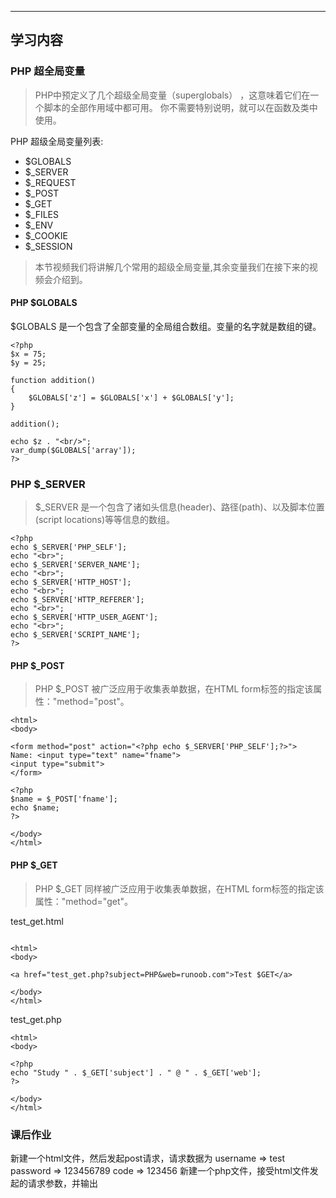 ****
## 学习内容

### PHP 超全局变量

> PHP中预定义了几个超级全局变量（superglobals） ，这意味着它们在一个脚本的全部作用域中都可用。 你不需要特别说明，就可以在函数及类中使用。

PHP 超级全局变量列表:

* $GLOBALS
* $_SERVER
* $_REQUEST
* $_POST
* $_GET
* $_FILES
* $_ENV
* $_COOKIE
* $_SESSION

> 本节视频我们将讲解几个常用的超级全局变量,其余变量我们在接下来的视频会介绍到。

#### PHP $GLOBALS
$GLOBALS 是一个包含了全部变量的全局组合数组。变量的名字就是数组的键。

``` 
<?php 
$x = 75; 
$y = 25;
 
function addition() 
{ 
    $GLOBALS['z'] = $GLOBALS['x'] + $GLOBALS['y']; 
}
 
addition(); 

echo $z . "<br/>";
var_dump($GLOBALS['array']);
?>

```


### PHP $_SERVER

> $_SERVER 是一个包含了诸如头信息(header)、路径(path)、以及脚本位置(script locations)等等信息的数组。


``` 
<?php 
echo $_SERVER['PHP_SELF'];
echo "<br>";
echo $_SERVER['SERVER_NAME'];
echo "<br>";
echo $_SERVER['HTTP_HOST'];
echo "<br>";
echo $_SERVER['HTTP_REFERER'];
echo "<br>";
echo $_SERVER['HTTP_USER_AGENT'];
echo "<br>";
echo $_SERVER['SCRIPT_NAME'];
?>
```


#### PHP $_POST

> PHP $_POST 被广泛应用于收集表单数据，在HTML form标签的指定该属性："method="post"。

```  
<html>
<body>
 
<form method="post" action="<?php echo $_SERVER['PHP_SELF'];?>">
Name: <input type="text" name="fname">
<input type="submit">
</form>
 
<?php 
$name = $_POST['fname']; 
echo $name; 
?>
 
</body>
</html>
```

#### PHP $_GET

> PHP $_GET 同样被广泛应用于收集表单数据，在HTML form标签的指定该属性："method="get"。

test_get.html

``` 

<html>
<body>

<a href="test_get.php?subject=PHP&web=runoob.com">Test $GET</a>

</body>
</html>

```

test_get.php
``` 
<html>
<body>
 
<?php 
echo "Study " . $_GET['subject'] . " @ " . $_GET['web'];
?>
 
</body>
</html>

```

### 课后作业

新建一个html文件，然后发起post请求，请求数据为 username => test password => 123456789 code => 123456
新建一个php文件，接受html文件发起的请求参数，并输出


